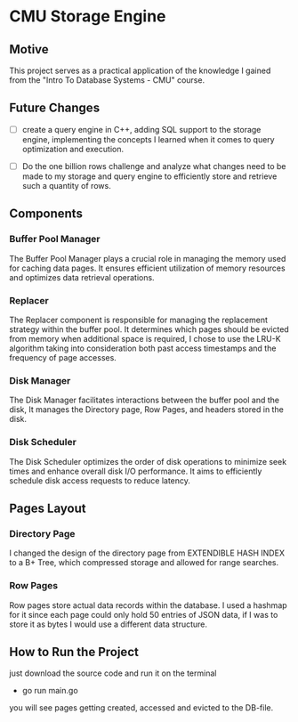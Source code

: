 # CMU Storage Engine

## Motive
This project serves as a practical application of the knowledge I gained from the "Intro To Database Systems - CMU" course.

## Future Changes
- [ ] create a query engine in C++, adding SQL support to the storage engine, implementing the concepts I learned when it comes to query optimization and execution.

- [ ] Do the one billion rows challenge and analyze what changes need to be made to my storage and query engine to efficiently store and retrieve such a quantity of rows.

## Components

### Buffer Pool Manager

The Buffer Pool Manager plays a crucial role in managing the memory used for caching data pages. It ensures efficient utilization of memory resources and optimizes data retrieval operations.

### Replacer

The Replacer component is responsible for managing the replacement strategy within the buffer pool. It determines which pages should be evicted from memory when additional space is required, I chose to use the LRU-K algorithm taking into consideration both past access timestamps and the frequency of page accesses.

### Disk Manager

The Disk Manager facilitates interactions between the buffer pool and the disk, It manages the Directory page, Row Pages, and headers stored in the disk.

### Disk Scheduler

The Disk Scheduler optimizes the order of disk operations to minimize seek times and enhance overall disk I/O performance. It aims to efficiently schedule disk access requests to reduce latency.

## Pages Layout

### Directory Page

I changed the design of the directory page from EXTENDIBLE HASH INDEX to a B+ Tree, which compressed storage and allowed for range searches.

### Row Pages

Row pages store actual data records within the database. I used a hashmap for it since each page could only hold 50 entries of JSON data, if I was to store it as bytes I would use a different data structure.

## How to Run the Project
just download the source code and run it on the terminal
- go run main.go

you will see pages getting created, accessed and evicted to the DB-file.
